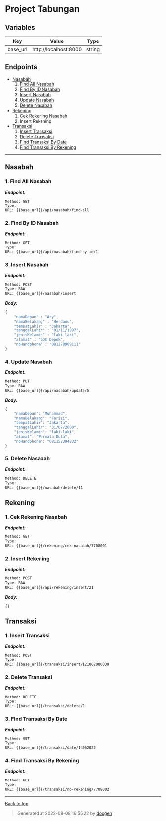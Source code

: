 
# Project Tabungan



<!--- If we have only one group/collection, then no need for the "ungrouped" heading -->


## Variables

| Key | Value | Type |
| --- | ------|-------------|
| base_url | http://localhost:8000 | string |



## Endpoints

* [Nasabah](#nasabah)
    1. [Find All Nasabah](#1-find-all-nasabah)
    1. [Find By ID Nasabah](#2-find-by-id-nasabah)
    1. [Insert Nasabah](#3-insert-nasabah)
    1. [Update Nasabah](#4-update-nasabah)
    1. [Delete Nasabah](#5-delete-nasabah)
* [Rekening](#rekening)
    1. [Cek Rekening Nasabah](#1-cek-rekening-nasabah)
    1. [Insert Rekening](#2-insert-rekening)
* [Transaksi](#transaksi)
    1. [Insert Transaksi](#1-insert-transaksi)
    1. [Delete Transaksi](#2-delete-transaksi)
    1. [FInd Transaksi By Date](#3-find-transaksi-by-date)
    1. [Find Transaksi By Rekening](#4-find-transaksi-by-rekening)

--------



## Nasabah



### 1. Find All Nasabah



***Endpoint:***

```bash
Method: GET
Type: 
URL: {{base_url}}/api/nasabah/find-all
```



### 2. Find By ID Nasabah



***Endpoint:***

```bash
Method: GET
Type: 
URL: {{base_url}}/api/nasabah/find-by-id/1
```



### 3. Insert Nasabah



***Endpoint:***

```bash
Method: POST
Type: RAW
URL: {{base_url}}/nasabah/insert
```



***Body:***

```js        
{
    "namaDepan" : "Ary",
    "namaBelakang" : "Herdanu",
    "tempatLahir" : "Jakarta",
    "tanggalLahir" : "01/11/1997",
    "jenisKelamin" : "laki-laki",
    "alamat" : "GDC Depok",
    "noHandphone" : "081278909111"
}
```



### 4. Update Nasabah



***Endpoint:***

```bash
Method: PUT
Type: RAW
URL: {{base_url}}/api/nasabah/update/5
```



***Body:***

```js        
{
    "namaDepan": "Muhammad",
    "namaBelakang": "Farizi",
    "tempatLahir": "Jakarta",
    "tanggalLahir": "31/07/2000",
    "jenisKelamin": "laki-laki",
    "alamat": "Permata Duta",
    "noHandphone": "081152394832"
}
```



### 5. Delete Nasabah



***Endpoint:***

```bash
Method: DELETE
Type: 
URL: {{base_url}}/nasabah/delete/11
```



## Rekening



### 1. Cek Rekening Nasabah



***Endpoint:***

```bash
Method: GET
Type: 
URL: {{base_url}}/rekening/cek-nasabah/7708001
```



### 2. Insert Rekening



***Endpoint:***

```bash
Method: POST
Type: RAW
URL: {{base_url}}/api/rekening/insert/21
```



***Body:***

```js        
{}
```



## Transaksi



### 1. Insert Transaksi



***Endpoint:***

```bash
Method: POST
Type: 
URL: {{base_url}}/transaksi/insert/121002080039
```



### 2. Delete Transaksi



***Endpoint:***

```bash
Method: DELETE
Type: 
URL: {{base_url}}/transaksi/delete/2
```



### 3. FInd Transaksi By Date



***Endpoint:***

```bash
Method: GET
Type: 
URL: {{base_url}}/transaksi/date/14062022
```



### 4. Find Transaksi By Rekening



***Endpoint:***

```bash
Method: GET
Type: 
URL: {{base_url}}/transaksi/no-rekening/7708002
```



---
[Back to top](#project-tabungan)

>Generated at 2022-08-08 16:55:22 by [docgen](https://github.com/thedevsaddam/docgen)
